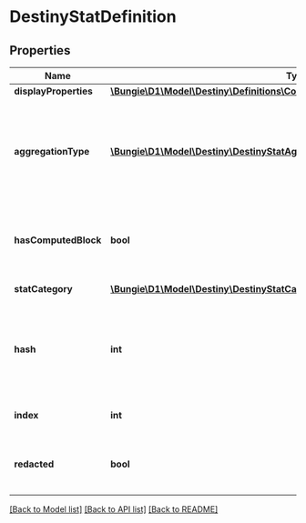 # DestinyStatDefinition

## Properties
Name | Type | Description | Notes
------------ | ------------- | ------------- | -------------
**displayProperties** | [**\Bungie\D1\Model\Destiny\Definitions\Common\DestinyDisplayPropertiesDefinition**](DestinyDisplayPropertiesDefinition.md) |  | [optional] 
**aggregationType** | [**\Bungie\D1\Model\Destiny\DestinyStatAggregationType**](DestinyStatAggregationType.md) | Stats can exist on a character or an item, and they may potentially be aggregated in different ways. The DestinyStatAggregationType enum value indicates the way that this stat is being aggregated. | [optional] 
**hasComputedBlock** | **bool** | True if the stat is computed rather than being delivered as a raw value on items.  For instance, the Light stat in Destiny 1 was a computed stat. | [optional] 
**statCategory** | [**\Bungie\D1\Model\Destiny\DestinyStatCategory**](DestinyStatCategory.md) | The category of the stat, according to the game. | [optional] 
**hash** | **int** | The unique identifier for this entity. Guaranteed to be unique for the type of entity, but not globally.  When entities refer to each other in Destiny content, it is this hash that they are referring to. | [optional] 
**index** | **int** | The index of the entity as it was found in the investment tables. | [optional] 
**redacted** | **bool** | If this is true, then there is an entity with this identifier/type combination, but BNet is not yet allowed to show it. Sorry! | [optional] 

[[Back to Model list]](../README.md#documentation-for-models) [[Back to API list]](../README.md#documentation-for-api-endpoints) [[Back to README]](../README.md)


